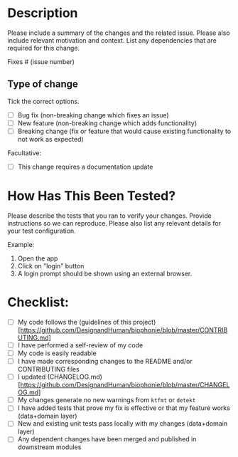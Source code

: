 # Description

Please include a summary of the changes and the related issue. Please also include relevant motivation and context. List any dependencies that are required for this change.

Fixes # (issue number)

## Type of change

Tick the correct options.

- [ ] Bug fix (non-breaking change which fixes an issue)
- [ ] New feature (non-breaking change which adds functionality)
- [ ] Breaking change (fix or feature that would cause existing functionality to not work as expected)

Facultative:
- [ ] This change requires a documentation update

# How Has This Been Tested?

Please describe the tests that you ran to verify your changes. Provide instructions so we can reproduce. Please also list any relevant details for your test configuration.

Example:
1. Open the app
2. Click on "login" button
3. A login prompt should be shown using an external browser.

# Checklist:

- [ ] My code follows the (guidelines of this project)[https://github.com/DesignandHuman/biophonie/blob/master/CONTRIBUTING.md]
- [ ] I have performed a self-review of my code
- [ ] My code is easily readable
- [ ] I have made corresponding changes to the README and/or CONTRIBUTING files
- [ ] I updated (CHANGELOG.md)[https://github.com/DesignandHuman/biophonie/blob/master/CHANGELOG.md]
- [ ] My changes generate no new warnings from `ktfmt` or `detekt`
- [ ] I have added tests that prove my fix is effective or that my feature works (data+domain layer)
- [ ] New and existing unit tests pass locally with my changes (data+domain layer)
- [ ] Any dependent changes have been merged and published in downstream modules
